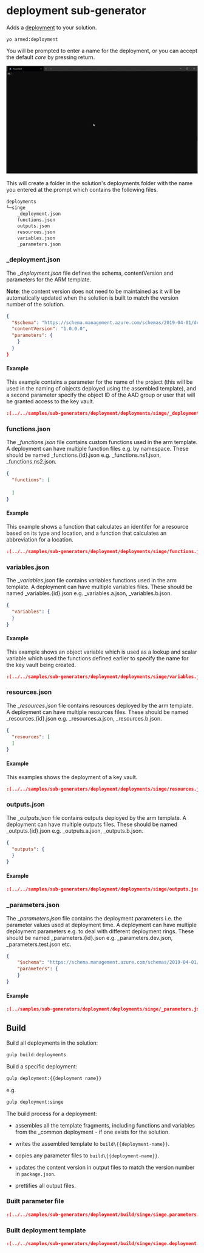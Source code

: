 # deployment sub-generator

Adds a [deployment](../concepts.md#deployment) to your solution.

```pwsh
yo armed:deployment
```

You will be prompted to enter a name for the deployment, or you can accept the default _core_ by pressing return.

![example](../images/create-deployment.gif)

This will create a folder in the solution's deployments folder with the name you entered at the prompt which contains the following files.

```text
deployments
└─singe
    _deployment.json
    functions.json
    outputs.json
    resources.json
    variables.json
    _parameters.json
```

### _deployment.json

The __deployment.json_ file defines the schema, contentVersion and parameters for the ARM template.

**Note**: the content version does not need to be maintained as it will be automatically updated when the solution is built to match the version number of the solution.

```json
{
  "$schema": "https://schema.management.azure.com/schemas/2019-04-01/deploymentTemplate.json#",
  "contentVersion": "1.0.0.0",
  "parameters": {
    }
  }
}
```

#### Example

This example contains a parameter for the name of the project (this will be used in the naming of objects deployed using the assembled template), and a second parameter specify the object ID of the AAD group or user that will be granted access to the key vault.

```json
:(../../samples/sub-generators/deployment/deployments/singe/_deployment.json)
```

### functions.json

The __functions.json_ file contains custom functions used in the arm template. A deployment can have multiple function files e.g. by namespace. These should be named \_functions.{id}.json e.g. \_functions.ns1.json, \_functions.ns2.json.

```json
{
  "functions": [

  ]
}
```

#### Example

This example shows a function that calculates an identifer for a resource based on its type and location, and a function that calculates an abbreviation for a location.

```json
:(../../samples/sub-generators/deployment/deployments/singe/functions.json)
```

### variables.json

The __variables.json_ file contains variables functions used in the arm template. A deployment can have multiple variables files. These should be named \_variables.{id}.json e.g. \_variables.a.json, \_variables.b.json.

```json
{
  "variables": {
  }
}
```

#### Example

This example shows an object variable which is used as a lookup and scalar variable which used the functions defined earlier to specify the name for the key vault being created.

```json
:(../../samples/sub-generators/deployment/deployments/singe/variables.json)
```

### resources.json

The __resources.json_ file contains resources deployed by the arm template. A deployment can have multiple resources files. These should be named \_resources.{id}.json e.g. \_resources.a.json, \_resources.b.json.

```json
{
  "resources": [
  ]
}
```

#### Example

This examples shows the deployment of a key vault.

```json
:(../../samples/sub-generators/deployment/deployments/singe/resources.json)
```

### outputs.json

The __outputs.json_ file contains outputs deployed by the arm template. A deployment can have multiple outputs files. These should be named \_outputs.{id}.json e.g. \_outputs.a.json, \_outputs.b.json.

```json
{
  "outputs": {
  }
}
```

#### Example

```json
:(../../samples/sub-generators/deployment/deployments/singe/outputs.json)
```

### _parameters.json

The __parameters.json_ file contains the deployment parameters i.e. the parameter values used at deployment time.  A deployment can have multiple deployment parameters e.g. to deal with different deployment rings. These should be named \_parameters.{id}.json e.g. \_parameters.dev.json, \_parameters.test.json etc.

```json
{
    "$schema": "https://schema.management.azure.com/schemas/2019-04-01/deploymentParameters.json#",
    "parameters": {
    }
}
```

#### Example

```json
:(../samples/sub-generators/deployment/deployments/singe/_parameters.json)}
```

## Build

Build all deployments in the solution:

```bash
gulp build:deployments
```

Build a specific deployment:

```bash
gulp deployment:{{deployment name}}
```

e.g.

```bash
gulp deployment:singe
```

The build process for a deployment:

- assembles all the template fragments, including functions and variables from the _common deployment - if one exists for the solution.

- writes the assembled template to `build\{{deployment-name}}`.

- copies any parameter files to `build\{{deployment-name}}`.

- updates the content version in output files to match the version number in `package.json`.

- prettifies all output files.

### Built parameter file

```json
:(../../samples/sub-generators/deployment/build/singe/singe.parameters.json)}
```

### Built deployment template

```json
:(../../samples/sub-generators/deployment/build/singe/singe.deployment.json)}
```

<!--iframe width=100% src="https://www.youtube-nocookie.com/embed/rY39IL-Sd94" frameborder="0" allow="accelerometer; autoplay; encrypted-media; gyroscope; picture-in-picture" allowfullscreen></iframe-->